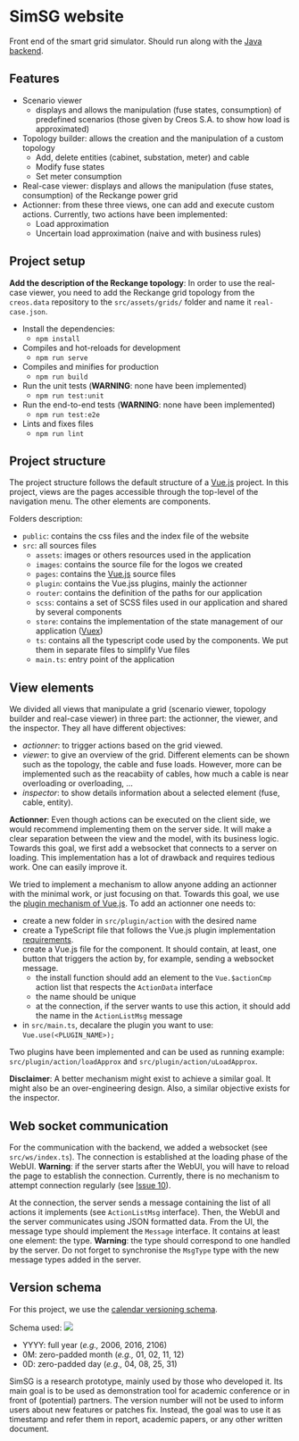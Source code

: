 # SimSG website

Front end of the smart grid simulator. Should run along with the [Java backend](https://github.com/ul-snt-serval/creos.simSG.api).

## Features

- Scenario viewer
  - displays and allows the manipulation (fuse states, consumption) of predefined scenarios (those given by Creos S.A. to show how load is approximated)
- Topology builder: allows the creation and the manipulation of a custom topology
  - Add, delete entities (cabinet, substation, meter) and cable
  - Modify fuse states
  - Set meter consumption
- Real-case viewer: displays and allows the manipulation (fuse states, consumption) of the Reckange power grid
- Actionner: from these three views, one can add and execute custom actions. Currently, two actions have been implemented:
  - Load approximation
  - Uncertain load approximation (naive and with business rules)


## Project setup

**Add the description of the Reckange topology**: In order to use the real-case viewer, you need to add the Reckange grid topology from the `creos.data` repository to the `src/assets/grids/` folder and name it `real-case.json`. 

- Install the dependencies:
    - `npm install`
- Compiles and hot-reloads for development
    - `npm run serve`
- Compiles and minifies for production
    - `npm run build`
- Run the unit tests (**WARNING**: none have been implemented)
    - `npm run test:unit`
- Run the end-to-end tests (**WARNING**: none have been implemented)
    - `npm run test:e2e`
- Lints and fixes files
    - `npm run lint`
    
## Project structure

The project structure follows the default structure of a [Vue.js](https://vuejs.org/) project. In this project, views are the pages accessible through the top-level of the navigation menu. The other elements are components.

Folders description:

- `public`: contains the css files and the index file of the website
- `src`: all sources files
    - `assets`: images or others resources used in the application
    - `images`: contains the source file for the logos we created
    - `pages`: contains the [Vue.js](https://vuejs.org/) source files
    - `plugin`: contains the Vue.jss plugins, mainly the actionner
    - `router`: contains the definition of the paths for our application
    - `scss`: contains a set of SCSS files used in our application and shared by several components
    - `store`: contains the implementation of the state management of our application ([Vuex](https://vuex.vuejs.org/))
    - `ts`: contains all the typescript code used by the components. We put them in separate files to simplify Vue files
    - `main.ts`: entry point of the application

## View elements

We divided all views that manipulate a grid (scenario viewer, topology builder and real-case viewer) in three part: the actionner, the viewer, and the inspector. 
They all have different objectives:

- *actionner*: to trigger actions based on the grid viewed.
- *viewer*: to give an overview of the grid. Different elements can be shown such as the topology, the cable and fuse loads. However, more can be implemented such as the reacabiity of cables, how much a cable is near overloading or overloading, ...
- *inspector*: to show details information about a selected element (fuse, cable, entity).  

**Actionner**: Even though actions can be executed on the client side, we would recommend implementing them on the server side. 
It will make a clear separation between the view and the model, with its business logic. 
Towards this goal, we first add a websocket that connects to a server on loading.
This implementation has a lot of drawback and requires tedious work.
One can easily improve it.

We tried to implement a mechanism to allow anyone adding an actionner with the minimal work, or just focusing on that.
Towards this goal, we use the [plugin mechanism of Vue.js](https://v3.vuejs.org/guide/plugins.html).
To add an actionner one needs to:

- create a new folder in `src/plugin/action` with the desired name
- create a TypeScript file that follows the Vue.js plugin implementation [requirements](https://v3.vuejs.org/guide/plugins.html). 
- create a Vue.js file for the component. It should contain, at least, one button that triggers the action by, for example, sending a websocket message.
    - the install function should add an element to the `Vue.$actionCmp` action list that respects the `ActionData` interface
    - the name should be unique
    - at the connection, if the server wants to use this action, it should add the name in the `ActionListMsg` message
- in `src/main.ts`, decalare the plugin you want to use: `Vue.use(<PLUGIN_NAME>);`

Two plugins have been implemented and can be used as running example: `src/plugin/action/loadApprox` and `src/plugin/action/uLoadApprox`.

**Disclaimer**: A better mechanism might exist to achieve a similar goal. It might also be an over-engineering design. Also, a similar objective exists for the inspector.

## Web socket communication

For the communication with the backend, we added a websocket (see `src/ws/index.ts`). 
The connection is established at the loading phase of the WebUI. 
**Warning**: if the server starts after the WebUI, you will have to reload the page to establish the connection.
Currently, there is no mechanism to attempt connection regularly (see [Issue 10](https://github.com/UL-SnT-Serval/creos.simSG.website/issues/10)).

At the connection, the server sends a message containing the list of all actions it implements (see `ActionListMsg` interface).
Then, the WebUI and the server communicates using JSON formatted data.
From the UI, the message type should implement the `Message` interface.
It contains at least one element: the type.
**Warning**: the type should correspond to one handled by the server. 
Do not forget to synchronise the `MsgType` type with the new message types added in the server.

## Version schema

For this project, we use the [calendar versioning schema](https://calver.org/).

Schema used: ![](https://img.shields.io/badge/calver-YYYY.0M.0D-22bfda.svg)

- YYYY: full year  (*e.g.,* 2006, 2016, 2106)
- 0M: zero-padded month  (*e.g.,* 01, 02, 11, 12)
- 0D: zero-padded day (*e.g.,* 04, 08, 25, 31)

SimSG is a research prototype, mainly used by those who developed it. 
Its main goal is to be used as demonstration tool for academic conference or in front of (potential) partners.
The version number will not be used to inform users about new features or patches fix.
Instead, the goal was to use it as timestamp and refer them in report, academic papers, or any other written document.

